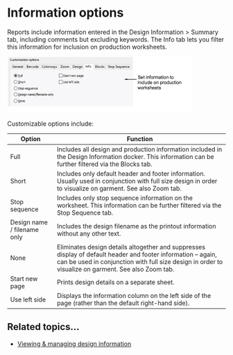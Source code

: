 # Information options

Reports include information entered in the Design Information > Summary tab, including comments but excluding keywords. The Info tab lets you filter this information for inclusion on production worksheets.

![reports00039.png](assets/reports00039.png)

Customizable options include:

| Option                      | Function                                                                                                                                                                                                            |
| --------------------------- | ------------------------------------------------------------------------------------------------------------------------------------------------------------------------------------------------------------------- |
| Full                        | Includes all design and production information included in the Design Information docker. This information can be further filtered via the Blocks tab.                                                              |
| Short                       | Includes only default header and footer information. Usually used in conjunction with full size design in order to visualize on garment. See also Zoom tab.                                                         |
| Stop sequence               | Includes only stop sequence information on the worksheet. This information can be further filtered via the Stop Sequence tab.                                                                                       |
| Design name / filename only | Includes the design filename as the printout information without any other text.                                                                                                                                    |
| None                        | Eliminates design details altogether and suppresses display of default header and footer information – again, can be used in conjunction with full size design in order to visualize on garment. See also Zoom tab. |
| Start new page              | Prints design details on a separate sheet.                                                                                                                                                                          |
| Use left side               | Displays the information column on the left side of the page (rather than the default right-hand side).                                                                                                             |

## Related topics...

- [Viewing & managing design information](../../Management/manage_designs/Viewing_managing_design_information)
